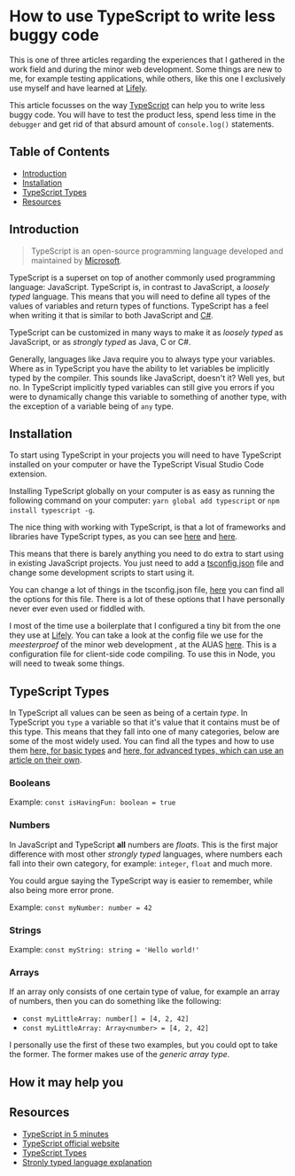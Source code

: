# How to use TypeScript to write less buggy code

This is one of three articles regarding the experiences that I gathered in the work field and during the minor web development. Some things are new to me, for example testing applications, while others, like this one I exclusively use myself and have learned at [Lifely](https://lifely.nl/).

This article focusses on the way [TypeScript](https://www.typescriptlang.org/docs/home.html) can help you to write less buggy code. You will have to test the product less, spend less time in the `debugger` and get rid of that absurd amount of `console.log()` statements.

## Table of Contents

* [Introduction](#Introduction)
* [Installation](#Installation)
* [TypeScript Types](#Typescript-types)
* [Resources](#Resources)

## Introduction

> TypeScript is an open-source programming language developed and maintained by [Microsoft](https://www.microsoft.com/en-us/).

TypeScript is a superset on top of another commonly used programming language: JavaScript.
TypeScript is, in contrast to JavaScript, a _loosely typed_ language. This means that you will need to define all types of the values of variables and return types of functions.
TypeScript has a feel when writing it that is similar to both JavaScript and [C#](https://docs.microsoft.com/en-us/dotnet/csharp/).

TypeScript can be customized in many ways to make it as _loosely typed_ as JavaScript, or as _strongly typed_ as Java, C or C#.

Generally, languages like Java require you to always type your variables. Where as in TypeScript you have the ability to let variables be implicitly typed by the compiler. This sounds like JavaScript, doesn't it? Well yes, but no. In TypeScript implicitly typed variables can still give you errors if you were to dynamically change this variable to something of another type, with the exception of a variable being of `any` type.

## Installation

To start using TypeScript in your projects you will need to have TypeScript installed on your computer or have the TypeScript Visual Studio Code extension.

Installing TypeScript globally on your computer is as easy as running the following command on your computer:
`yarn global add typescript` or `npm install typescript -g`.

The nice thing with working with TypeScript, is that a lot of frameworks and libraries have TypeScript types, as you can see [here](https://www.typescriptlang.org/samples/index.html) and [here](https://definitelytyped.org/).

This means that there is barely anything you need to do extra to start using in existing JavaScript projects.
You just need to add a [tsconfig.json](https://www.typescriptlang.org/docs/handbook/tsconfig-json.html) file and change some development scripts to start using it.

You can change a lot of things in the tsconfig.json file, [here](https://www.typescriptlang.org/docs/handbook/compiler-options.html) you can find all the options for this file. There is a lot of these options that I have personally never ever even used or fiddled with.

I most of the time use a boilerplate that I configured a tiny bit from the one they use at [Lifely](https://lifely.nl). You can take a look at the config file we use for the _meesterproef_ of the minor web development , at the AUAS [here](../assets/tsconfig.json). This is a configuration file for client-side code compiling. To use this in Node, you will need to tweak some things.

## TypeScript Types

In TypeScript all values can be seen as being of a certain _type_.
In TypeScript you `type` a variable so that it's value that it contains must be of this type.
This means that they fall into one of many categories, below are some of the most widely used.
You can find all the types and how to use them [here, for basic types](https://www.typescriptlang.org/docs/handbook/basic-types.html) and [here, for advanced types, which can use an article on their own](https://www.typescriptlang.org/docs/handbook/advanced-types.html).

### Booleans

Example: `const isHavingFun: boolean = true`

### Numbers

In JavaScript and TypeScript **all** numbers are _floats_. This is the first major difference with most other _strongly typed_ languages, where numbers each fall into their own category, for example: `integer`, `float` and much more.

You could argue saying the TypeScript way is easier to remember, while also being more error prone.

Example: `const myNumber: number = 42`

### Strings

Example: `const myString: string = 'Hello world!'`

### Arrays

If an array only consists of one certain type of value, for example an array of numbers, then you can do something like the following:

* `const myLittleArray: number[] = [4, 2, 42]`
* `const myLittleArray: Array<number> = [4, 2, 42]`

I personally use the first of these two examples, but you could opt to take the former. The former makes use of the _generic array type_.

## How it may help you

## Resources

* [TypeScript in 5 minutes](https://www.typescriptlang.org/docs/handbook/typescript-in-5-minutes.html)
* [TypeScript official website](https://www.typescriptlang.org/)
* [TypeScript Types](https://www.typescriptlang.org/docs/handbook/basic-types.html)
* [Stronly typed language explanation](https://way2java.com/java-introduction/strongly-typed-language/)